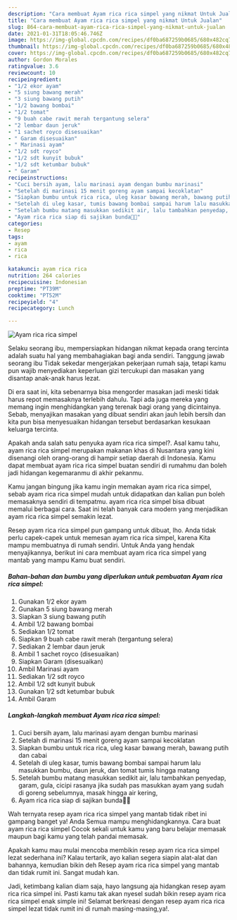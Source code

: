 ```yaml
---
description: "Cara membuat Ayam rica rica simpel yang nikmat Untuk Jualan"
title: "Cara membuat Ayam rica rica simpel yang nikmat Untuk Jualan"
slug: 864-cara-membuat-ayam-rica-rica-simpel-yang-nikmat-untuk-jualan
date: 2021-01-31T18:05:46.746Z
image: https://img-global.cpcdn.com/recipes/df0ba687259b0685/680x482cq70/ayam-rica-rica-simpel-foto-resep-utama.jpg
thumbnail: https://img-global.cpcdn.com/recipes/df0ba687259b0685/680x482cq70/ayam-rica-rica-simpel-foto-resep-utama.jpg
cover: https://img-global.cpcdn.com/recipes/df0ba687259b0685/680x482cq70/ayam-rica-rica-simpel-foto-resep-utama.jpg
author: Gordon Morales
ratingvalue: 3.6
reviewcount: 10
recipeingredient:
- "1/2 ekor ayam"
- "5 siung bawang merah"
- "3 siung bawang putih"
- "1/2 bawang bombai"
- "1/2 tomat"
- "9 buah cabe rawit merah tergantung selera"
- "2 lembar daun jeruk"
- "1 sachet royco disesuaikan"
- " Garam disesuaikan"
- " Marinasi ayam"
- "1/2 sdt royco"
- "1/2 sdt kunyit bubuk"
- "1/2 sdt ketumbar bubuk"
- " Garam"
recipeinstructions:
- "Cuci bersih ayam, lalu marinasi ayam dengan bumbu marinasi"
- "Setelah di marinasi 15 menit goreng ayam sampai kecoklatan"
- "Siapkan bumbu untuk rica rica, uleg kasar bawang merah, bawang putih dan cabai"
- "Setelah di uleg kasar, tumis bawang bombai sampai harum lalu masukkan bumbu, daun jeruk, dan tomat tumis hingga matang"
- "Setelah bumbu matang masukkan sedikit air, lalu tambahkan penyedap, garam, gula, cicipi rasanya jika sudah pas masukkan ayam yang sudah di goreng sebelumnya, masak hingga air kering,"
- "Ayam rica rica siap di sajikan bunda🥰🥰"
categories:
- Resep
tags:
- ayam
- rica
- rica

katakunci: ayam rica rica 
nutrition: 264 calories
recipecuisine: Indonesian
preptime: "PT39M"
cooktime: "PT52M"
recipeyield: "4"
recipecategory: Lunch

---
```



![Ayam rica rica simpel](https://img-global.cpcdn.com/recipes/df0ba687259b0685/680x482cq70/ayam-rica-rica-simpel-foto-resep-utama.jpg)

Selaku seorang ibu, mempersiapkan hidangan nikmat kepada orang tercinta adalah suatu hal yang membahagiakan bagi anda sendiri. Tanggung jawab seorang ibu Tidak sekedar mengerjakan pekerjaan rumah saja, tetapi kamu pun wajib menyediakan keperluan gizi tercukupi dan masakan yang disantap anak-anak harus lezat.

Di era  saat ini, kita sebenarnya bisa mengorder masakan jadi meski tidak harus repot memasaknya terlebih dahulu. Tapi ada juga mereka yang memang ingin menghidangkan yang terenak bagi orang yang dicintainya. Sebab, menyajikan masakan yang dibuat sendiri akan jauh lebih bersih dan kita pun bisa menyesuaikan hidangan tersebut berdasarkan kesukaan keluarga tercinta. 



Apakah anda salah satu penyuka ayam rica rica simpel?. Asal kamu tahu, ayam rica rica simpel merupakan makanan khas di Nusantara yang kini disenangi oleh orang-orang di hampir setiap daerah di Indonesia. Kamu dapat membuat ayam rica rica simpel buatan sendiri di rumahmu dan boleh jadi hidangan kegemaranmu di akhir pekanmu.

Kamu jangan bingung jika kamu ingin memakan ayam rica rica simpel, sebab ayam rica rica simpel mudah untuk didapatkan dan kalian pun boleh memasaknya sendiri di tempatmu. ayam rica rica simpel bisa dibuat memalui berbagai cara. Saat ini telah banyak cara modern yang menjadikan ayam rica rica simpel semakin lezat.

Resep ayam rica rica simpel pun gampang untuk dibuat, lho. Anda tidak perlu capek-capek untuk memesan ayam rica rica simpel, karena Kita mampu membuatnya di rumah sendiri. Untuk Anda yang hendak menyajikannya, berikut ini cara membuat ayam rica rica simpel yang mantab yang mampu Kamu buat sendiri.

<!--inarticleads1-->

##### Bahan-bahan dan bumbu yang diperlukan untuk pembuatan Ayam rica rica simpel:

1. Gunakan 1/2 ekor ayam
1. Gunakan 5 siung bawang merah
1. Siapkan 3 siung bawang putih
1. Ambil 1/2 bawang bombai
1. Sediakan 1/2 tomat
1. Siapkan 9 buah cabe rawit merah (tergantung selera)
1. Sediakan 2 lembar daun jeruk
1. Ambil 1 sachet royco (disesuaikan)
1. Siapkan  Garam (disesuaikan)
1. Ambil  Marinasi ayam
1. Sediakan 1/2 sdt royco
1. Ambil 1/2 sdt kunyit bubuk
1. Gunakan 1/2 sdt ketumbar bubuk
1. Ambil  Garam




<!--inarticleads2-->

##### Langkah-langkah membuat Ayam rica rica simpel:

1. Cuci bersih ayam, lalu marinasi ayam dengan bumbu marinasi
1. Setelah di marinasi 15 menit goreng ayam sampai kecoklatan
1. Siapkan bumbu untuk rica rica, uleg kasar bawang merah, bawang putih dan cabai
1. Setelah di uleg kasar, tumis bawang bombai sampai harum lalu masukkan bumbu, daun jeruk, dan tomat tumis hingga matang
1. Setelah bumbu matang masukkan sedikit air, lalu tambahkan penyedap, garam, gula, cicipi rasanya jika sudah pas masukkan ayam yang sudah di goreng sebelumnya, masak hingga air kering,
1. Ayam rica rica siap di sajikan bunda🥰🥰




Wah ternyata resep ayam rica rica simpel yang mantab tidak ribet ini gampang banget ya! Anda Semua mampu menghidangkannya. Cara buat ayam rica rica simpel Cocok sekali untuk kamu yang baru belajar memasak maupun bagi kamu yang telah pandai memasak.

Apakah kamu mau mulai mencoba membikin resep ayam rica rica simpel lezat sederhana ini? Kalau tertarik, ayo kalian segera siapin alat-alat dan bahannya, kemudian bikin deh Resep ayam rica rica simpel yang mantab dan tidak rumit ini. Sangat mudah kan. 

Jadi, ketimbang kalian diam saja, hayo langsung aja hidangkan resep ayam rica rica simpel ini. Pasti kamu tak akan nyesel sudah bikin resep ayam rica rica simpel enak simple ini! Selamat berkreasi dengan resep ayam rica rica simpel lezat tidak rumit ini di rumah masing-masing,ya!.

